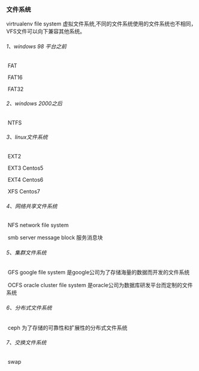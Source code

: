 ### 文件系统

virtrualenv file system 虚拟文件系统,不同的文件系统使用的文件系统也不相同，VFS文件可以向下兼容其他系统。

###### 1、windows 98 平台之前

​		FAT

​		FAT16

​		FAT32

###### 2、windows 2000之后

​		NTFS

###### 3、linux文件系统  

​		EXT2

​		EXT3  Centos5

​		EXT4  Centos6

​		XFS    Centos7

###### 4、网络共享文件系统

​		NFS	network file system

​		smb	server message block 服务消息块

###### 5、集群文件系统

​		GFS	google file system	是google公司为了存储海量的数据而开发的文件系统

​		OCFS oracle cluster file system	是oracle公司为数据库研发平台而定制的文件系统

###### 6、分布式文件系统

​		ceph	为了存储的可靠性和扩展性的分布式文件系统

###### 7、交换文件系统

​		swap





